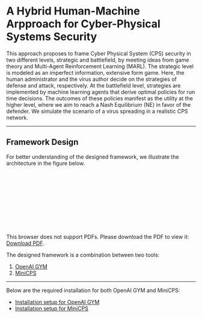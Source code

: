 # A Hybrid Human-Machine Arpproach for Cyber-Physical Systems Security

This approach proposes to frame Cyber Physical System (CPS) security in two different levels, strategic and battlefield, by meeting ideas from game theory and Multi-Agent Reinforcement Learning (MARL). The strategic level is modeled as an imperfect information, extensive form game. Here, the human administrator and the virus author decide on the strategies of defense and attack, respectively. At the battlefield level, strategies are implemented by machine learning agents that derive optimal policies for run time decisions. The outcomes of these policies manifest as the utility at the higher level, where we aim to reach a Nash Equilibrium (NE) in favor of the defender. We simulate the scenario of a virus spreading in a realistic CPS network.

-----------------------------

## Framework Design

For better understanding of the designed framework, we illustrate the architecture in the figure below.

<object data="https://josephkhoury95.github.io/Architecture.pdf" type="application/pdf" width="700px" height="700px">
    <embed src="https://josephkhoury95.github.io/Architecture.pdf">
        <p>This browser does not support PDFs. Please download the PDF to view it: 
            <a href="https://josephkhoury95.github.io/Architecture.pdf">Download PDF</a>.
        </p>
    </embed>
</object>

The designed framework is a combination between two tools:

1. [OpenAI GYM](https://github.com/openai/gym "openai gym github repo")
2. [MiniCPS](https://github.com/scy-phy/minicps "minicps github repo")

___
Below are the required installation for both OpenAI GYM and MiniCPS:

* [Installation setup for OpenAI GYM](https://github.com/openai/gym#installation "openai gym installation setup")
* [Installation setup for MiniCPS](https://minicps.readthedocs.io/en/latest/userguide.html#installation "minicps installation setup")
